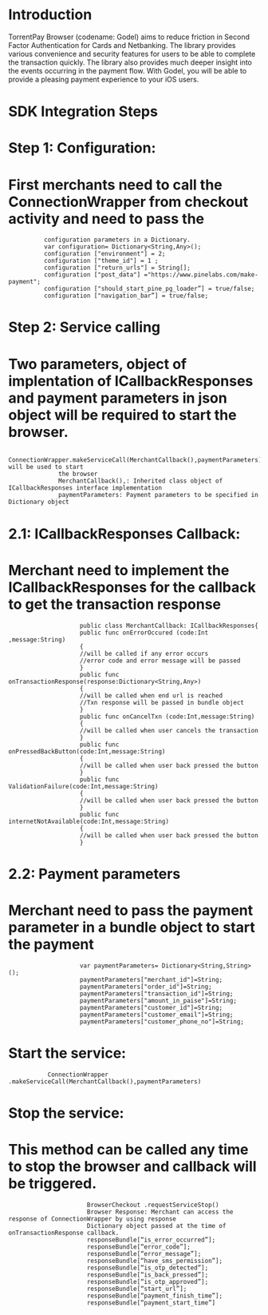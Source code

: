 # Introduction
TorrentPay Browser (codename: Godel) aims to reduce friction in Second Factor Authentication for Cards and Netbanking.
The library provides various convenience and security features for users to be able to complete the transaction quickly. The library also provides much deeper insight into the events occurring in the payment flow. With Godel, you will be able to provide a pleasing payment experience to your iOS users.

# SDK Integration Steps
  # Step 1: Configuration:
   # First merchants need to call the ConnectionWrapper from checkout activity and need to pass the
              configuration parameters in a Dictionary.
              var configuration= Dictionary<String,Any>();
              configuration ["environment"] = 2;
              configuration ["theme_id"] = 1 ;
              configuration ["return_urls"] = String[];
              configuration ["post_data"] ="https://www.pinelabs.com/make-payment";
              configuration ["should_start_pine_pg_loader”] = true/false;
              configuration ["navigation_bar”] = true/false;
              
              
# Step 2: Service calling
# Two parameters, object of implentation of ICallbackResponses and payment parameters in json object will be required to start the browser.
                  ConnectionWrapper.makeServiceCall(MerchantCallback(),paymentParameters) will be used to start
                  the browser
                  MerchantCallback(),: Inherited class object of ICallbackResponses interface implementation
                  paymentParameters: Payment parameters to be specified in Dictionary object
                  
#  2.1: ICallbackResponses Callback:
  # Merchant need to implement the ICallbackResponses for the callback to get the transaction response
                        public class MerchantCallback: ICallbackResponses{
                        public func onErrorOccured (code:Int ,message:String)
                        {
                        //will be called if any error occurs
                        //error code and error message will be passed
                        }
                        public func onTransactionResponse(response:Dictionary<String,Any>)
                        {
                        //will be called when end url is reached
                        //Txn response will be passed in bundle object
                        }
                        public func onCancelTxn (code:Int,message:String)
                        {
                        //will be called when user cancels the transaction
                        }
                        public func onPressedBackButton(code:Int,message:String)
                        {
                        //will be called when user back pressed the button
                        }
                        public func ValidationFailure(code:Int,message:String)
                        {
                        //will be called when user back pressed the button
                        }
                        public func internetNotAvailable(code:Int,message:String)
                        {
                        //will be called when user back pressed the button
                        }
                        
 # 2.2: Payment parameters
# Merchant need to pass the payment parameter in a bundle object to start the payment
                        var paymentParameters= Dictionary<String,String>();
                        paymentParameters["merchant_id"]=String;
                        paymentParameters["order_id"]=String;
                        paymentParameters["transaction_id"]=String;
                        paymentParameters["amount_in_paise"]=String;
                        paymentParameters["customer_id"]=String;
                        paymentParameters["customer_email"]=String;
                        paymentParameters["customer_phone_no"]=String;
# Start the service:
               ConnectionWrapper .makeServiceCall(MerchantCallback(),paymentParameters)
# Stop the service:
# This method can be called any time to stop the browser and callback will be triggered.
                          BrowserCheckout .requestServiceStop()
                          Browser Response: Merchant can access the response of ConnectionWrapper by using response
                          Dictionary object passed at the time of onTransactionResponse callback.
                          responseBundle[“is_error_occurred”];
                          responseBundle[“error_code”];
                          responseBundle[“error_message”];
                          responseBundle[“have_sms_permission”];
                          responseBundle[“is_otp_detected”];
                          responseBundle[“is_back_pressed”];
                          responseBundle[“is_otp_approved”];
                          responseBundle[“start_url”];
                          responseBundle[“payment_finish_time”];
                          responseBundle[“payment_start_time”]
